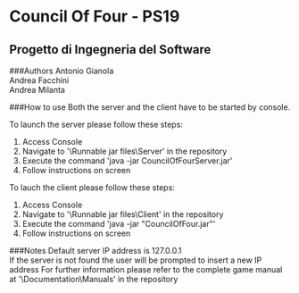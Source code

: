 Council Of Four - PS19
======================
Progetto di Ingegneria del Software
-----------------------------------
###Authors
Antonio Gianola  
Andrea Facchini  
Andrea Milanta  

###How to use
Both the server and the client have to be started by console.

To launch the server please follow these steps:

 1. Access Console
 2. Navigate to '\Runnable jar files\Server' in the repository
 3. Execute the command 'java -jar CouncilOfFourServer.jar'
 4. Follow instructions on screen

To lauch the client please follow these steps:

 1. Access Console
 2. Navigate to '\Runnable jar files\Client' in the repository
 3. Execute the command 'java -jar "CouncilOfFour.jar"'
 4. Follow instructions on screen

###Notes
Default server IP address is 127.0.0.1  
If the server is not found the user will be prompted to insert a new IP address
For further information please refer to the complete game manual at '\Documentation\Manuals' in the repository